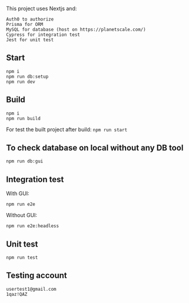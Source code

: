 This project uses Nextjs and:

```
Auth0 to authorize
Prisma for ORM
MySQL for database (host on https://planetscale.com/)
Cypress for integration test
Jest for unit test
```

## Start

```
npm i
npm run db:setup
npm run dev
```

## Build

```
npm i
npm run build
```

For test the built project after build: `npm run start`

## To check database on local without any DB tool

```
npm run db:gui
```

## Integration test

With GUI:

```
npm run e2e
```

Without GUI:

```
npm run e2e:headless
```

## Unit test

```
npm run test
```

## Testing account
```
usertest1@gmail.com
1qaz!QAZ
```